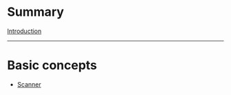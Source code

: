 # Summary

[Introduction](./introduction.md)

---

# Basic concepts

- [Scanner](./concepts/scanner.md)
